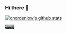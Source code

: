 ### Hi there 👋

[![cnordenlow's github stats](https://github-readme-stats.vercel.app/api?username=cnordenlow)](https://github.com/cnordenlow/github-readme-stats)

<img src="https://github.com/cnordenlow/cnordenlow/blob/main/sarek.jpg" width="30px">


<!--
**cnordenlow/cnordenlow** is a ✨ _special_ ✨ repository because its `README.md` (this file) appears on your GitHub profile.

Here are some ideas to get you started:

- 🔭 I’m currently working on ...
- 🌱 I’m currently learning ...
- 👯 I’m looking to collaborate on ...
- 🤔 I’m looking for help with ...
- 💬 Ask me about ...
- 📫 How to reach me: ...
- 😄 Pronouns: ...
- ⚡ Fun fact: ...
https://github.com/cnordenlow/cnordenlow/blob/main/sarek.jpg

[![Top Langs](https://github-readme-stats.vercel.app/api/top-langs/?username=cnordenlow)](https://github.com/cnordenlow/github-readme-stats)

-->

